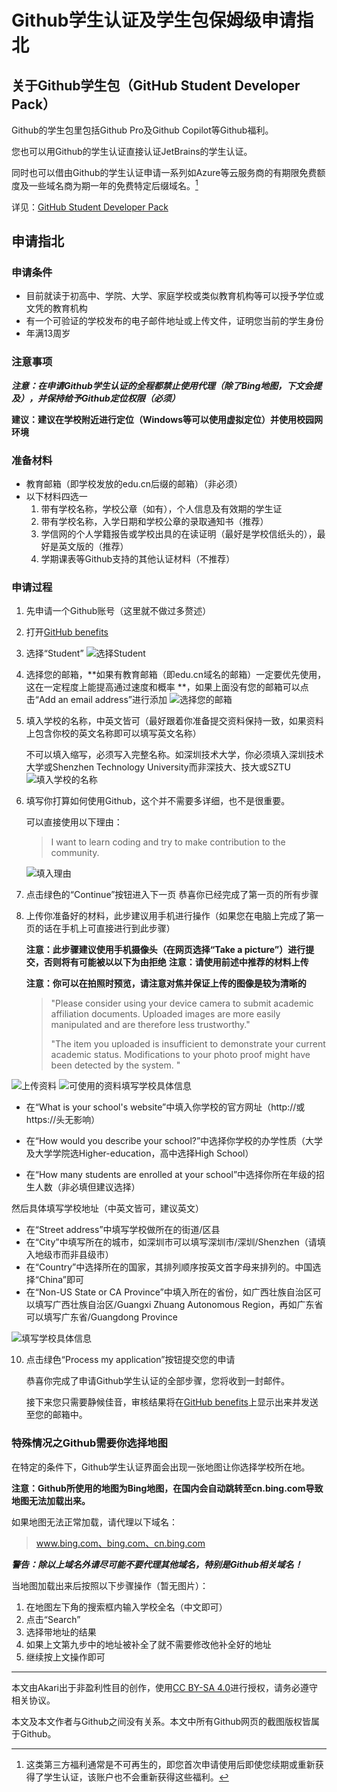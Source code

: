 # Github学生认证及学生包保姆级申请指北

## 关于Github学生包（GitHub Student Developer Pack）

Github的学生包里包括Github Pro及Github Copilot等Github福利。

您也可以用Github的学生认证直接认证JetBrains的学生认证。

同时也可以借由Github的学生认证申请一系列如Azure等云服务商的有期限免费额度及一些域名商为期一年的免费特定后缀域名。[^footnote]

详见：[GitHub Student Developer Pack](https://education.github.com/pack)

[^footnote]: 这类第三方福利通常是不可再生的，即您首次申请使用后即使您续期或重新获得了学生认证，该账户也不会重新获得这些福利。

## 申请指北

### 申请条件

* 目前就读于初高中、学院、大学、家庭学校或类似教育机构等可以授予学位或文凭的教育机构
* 有一个可验证的学校发布的电子邮件地址或上传文件，证明您当前的学生身份
* 年满13周岁

### 注意事项

***注意：在申请Github学生认证的全程都禁止使用代理（除了Bing地图，下文会提及），并保持给予Github定位权限（必须）***

**建议：建议在学校附近进行定位（Windows等可以使用虚拟定位）并使用校园网环境**

### 准备材料

* 教育邮箱（即学校发放的edu.cn后缀的邮箱）（非必须）
* 以下材料四选一
  1. 带有学校名称，学校公章（如有），个人信息及有效期的学生证
  2. 带有学校名称，入学日期和学校公章的录取通知书（推荐）
  3. 学信网的个人学籍报告或学校出具的在读证明（最好是学校信纸头的），最好是英文版的（推荐）
  4. 学期课表等Github支持的其他认证材料（不推荐）

### 申请过程

1. 先申请一个Github账号（这里就不做过多赘述）

2. 打开[GitHub benefits](https://education.github.com/discount_requests/pack_application)

3. 选择“Student”
   ![选择Student](https://oss-zjk.lhcloud.com.cn/pic/2.png)

4. 选择您的邮箱，**如果有教育邮箱（即edu.cn域名的邮箱）一定要优先使用，这在一定程度上能提高通过速度和概率 **，如果上面没有您的邮箱可以点击“Add an email address”进行添加
   ![选择您的邮箱](https://oss-zjk.lhcloud.com.cn/pic/3.png)

5. 填入学校的名称，中英文皆可（最好跟着你准备提交资料保持一致，如果资料上包含你校的英文名称即可以填写英文名称）

   不可以填入缩写，必须写入完整名称。如深圳技术大学，你必须填入深圳技术大学或Shenzhen Technology University而非深技大、技大或SZTU
   ![填入学校的名称](https://oss-zjk.lhcloud.com.cn/pic/4.png)

6. 填写你打算如何使用Github，这个并不需要多详细，也不是很重要。

   可以直接使用以下理由：
   > I want to learn coding and try to make contribution to the community.

   ![填入理由](https://oss-zjk.lhcloud.com.cn/pic/5.png)

7. 点击绿色的“Continue”按钮进入下一页
   恭喜你已经完成了第一页的所有步骤

8. 上传你准备好的材料，此步建议用手机进行操作（如果您在电脑上完成了第一页的话在手机上可直接进行到此步骤）

   **注意：此步骤建议使用手机摄像头（在网页选择“Take a picture”）进行提交，否则将有可能被以以下为由拒绝**
   **注意：请使用前述中推荐的材料上传**
   
   **注意：你可以在拍照时预览，请注意对焦并保证上传的图像是较为清晰的**
   
   >"Please consider using your device camera to submit academic affiliation documents. Uploaded images are more easily manipulated and are therefore less trustworthy."
   >
   >"The item you uploaded is insufficient to demonstrate your current academic status. Modifications to your photo proof might have been detected by the system. "

![上传资料](https://oss-zjk.lhcloud.com.cn/pic/6.png)
![可使用的资料](https://oss-zjk.lhcloud.com.cn/pic/7.png)填写学校具体信息

* 在“What is your school's website”中填入你学校的官方网址（http://或https://头无影响）

* 在“How would you describe your school?”中选择你学校的办学性质（大学及大学学院选Higher-education，高中选择High School）

* 在“How many students are enrolled at your school”中选择你所在年级的招生人数（非必填但建议选择）

然后具体填写学校地址（中英文皆可，建议英文）

* 在“Street address”中填写学校做所在的街道/区县
* 在“City”中填写所在的城市，如深圳市可以填写深圳市/深圳/Shenzhen（请填入地级市而非县级市）
* 在“Country”中选择所在的国家，其排列顺序按英文首字母来排列的。中国选择“China”即可
* 在“Non-US State or CA Province”中填入所在的省份，如广西壮族自治区可以填写广西壮族自治区/Guangxi Zhuang Autonomous Region，再如广东省可以填写广东省/Guangdong Province

![填写学校具体信息](https://oss-zjk.lhcloud.com.cn/pic/8.png)

10. 点击绿色“Process my application”按钮提交您的申请

    恭喜你完成了申请Github学生认证的全部步骤，您将收到一封邮件。

    接下来您只需要静候佳音，审核结果将在[GitHub benefits](https://education.github.com/discount_requests/pack_application)上显示出来并发送至您的邮箱中。

### 特殊情况之Github需要你选择地图

在特定的条件下，Github学生认证界面会出现一张地图让你选择学校所在地。

**注意：Github所使用的地图为Bing地图，在国内会自动跳转至cn.bing.com导致地图无法加载出来。**

如果地图无法正常加载，请代理以下域名：

> www.bing.com、bing.com、cn.bing.com

***警告：除以上域名外请尽可能不要代理其他域名，特别是Github相关域名！***

当地图加载出来后按照以下步骤操作（暂无图片）：

1. 在地图左下角的搜索框内输入学校全名（中文即可）
2. 点击“Search”
3. 选择带地址的结果
4. 如果上文第九步中的地址被补全了就不需要修改他补全好的地址
5. 继续按上文操作即可

------

本文由Akari出于非盈利性目的创作，使用[CC BY-SA 4.0](https://creativecommons.org/licenses/by-sa/4.0/deed.zh)进行授权，请务必遵守相关协议。

本文及本文作者与Github之间没有关系。本文中所有Github网页的截图版权皆属于Github。
